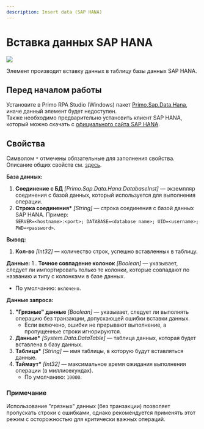 ```yaml
---
description: Insert data (SAP HANA)
---
```


# Вставка данных SAP HANA



![](<../../../.gitbook/assets1/insert_sap_hana.png>)


Элемент производит вставку данных в таблицу базы данных SAP HANA.

## Перед началом работы

Установите в Primo RPA Studio (Windows) пакет [Primo.Sap.Data.Hana](https://www.nuget.org/packages/Primo.Sap.Data.Hana), иначе данный элемент будет недоступен.  
Также необходимо предварительно установить клиент SAP HANA, который можно скачать с [официального сайта SAP HANA](https://tools.hana.ondemand.com/#hanatools).

## Свойства

Символом `*` отмечены обязательные для заполнения свойства. Описание общих свойств см. [здесь](https://docs.primo-rpa.ru/primo-rpa/primo-studio/process/elements#svoistva-elementa).

**База данных:**
1. **Соединение с БД** *[Primo.Sap.Data.Hana.DatabaseInst]* — экземпляр соединения с базой данных, который используется для выполнения операции.
1. **Строка соединения\*** *[String]* — строка соединения с базой данных SAP HANA. Пример:  
   `SERVER=<hostname>:<port>; DATABASE=<database name>; UID=<username>; PWD=<password>`.  

**Вывод:**
1. **Кол-во** *[Int32]* — количество строк, успешно вставленных в таблицу.

**Данные:**
1 . **Точное совпадение колонок** *[Boolean]* — указывает, следует ли импортировать только те колонки, которые совпадают по названию и типу с колонками в базе данных.  
   * По умолчанию: `включено`.

**Данные запроса:**
1. **"Грязные" данные** *[Boolean]* — указывает, следует ли выполнять операцию без транзакции, допускающей ошибки вставки данных.  
   * Если включено, ошибки не прерывают выполнение, а пропущенные строки игнорируются.
1. **Данные\*** *[System.Data.DataTable]* — таблица данных, которая будет вставлена в базу данных.
1. **Таблица\*** *[String]* — имя таблицы, в которую будут вставляться данные.
1. **Таймаут\*** *[Int32]* — максимальное время ожидания выполнения операции (в миллисекундах).  
   * По умолчанию: `10000`.


### Примечание

Использование "грязных" данных (без транзакции) позволяет пропускать строки с ошибками, однако рекомендуется применять этот режим с осторожностью для критически важных операций.
